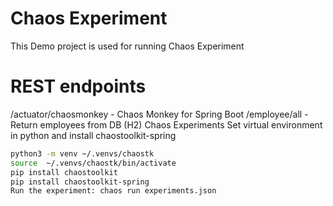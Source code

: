 # Chaos Experiment
This Demo project is used for running Chaos Experiment

# REST endpoints
/actuator/chaosmonkey - Chaos Monkey for Spring Boot
/employee/all - Return employees from DB (H2)
Chaos Experiments
Set virtual environment in python and install chaostoolkit-spring

```sh
python3 -m venv ~/.venvs/chaostk
source  ~/.venvs/chaostk/bin/activate
pip install chaostoolkit
pip install chaostoolkit-spring
Run the experiment: chaos run experiments.json
```
